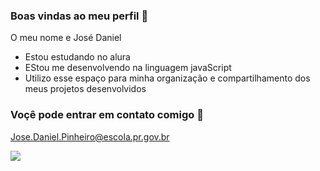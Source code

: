 ### Boas vindas ao meu perfil 💙
 
O meu nome e José Daniel 

- Estou estudando no alura
- EStou me desenvolvendo na linguagem javaScript
- Utilizo esse espaço para minha organização e compartilhamento dos meus projetos desenvolvidos 

###   Voçê pode entrar em contato comigo 📧

Jose.Daniel.Pinheiro@escola.pr.gov.br

![](https://media.tenor.com/l9m2LEUSEAMAAAAC/goku.gif)
